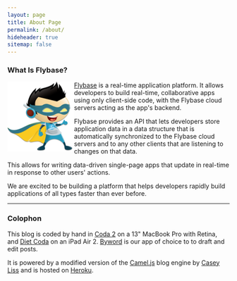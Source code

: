 ```yaml
---
layout: page
title: About Page
permalink: /about/
hideheader: true
sitemap: false
---
```


### What Is Flybase?

<img src="/images/datasm.png" class="logo" alt="Data McFly - Your Real-Time Superhero" style="width:30%;height: auto;float:left;"/>

[Flybase](http://flybase.io) is a real-time application platform. It allows developers to build real-time, collaborative apps using only client-side code, with the Flybase cloud servers acting as the app's backend.

Flybase provides an API that lets developers store application data in a data structure that is automatically synchronized to the Flybase cloud servers and to any other clients that are listening to changes on that data.

This allows for writing data-driven single-page apps that update in real-time in response to other users' actions.

We are excited to be building a platform that helps developers rapidly build applications of all types faster than ever before.

<hr class="soften" />

### Colophon

This blog is coded by hand in [Coda 2](http://panic.com/coda/) on a 13" MacBook Pro with Retina, and [Diet Coda](http://panic.com/dietcoda) on an iPad Air 2. [Byword](http://bywordapp.com/) is our app of choice to to draft and edit posts.

It is powered by a modified version of the [Camel.js](https://github.com/DataMcFly/camel/) blog engine by [Casey Liss](http://www.caseyliss.com/) and is hosted on [Heroku](http://heroku.com).
